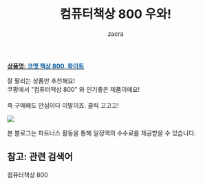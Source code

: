 ﻿---
layout: post
title:  "컴퓨터책상 800 우와!"
author: zacra
categories: [ 아이템 ]
tags: [컴퓨터책상 800]
image: https://static.coupangcdn.com/image/retail/images/433116207771294-474773b4-e695-4f77-a466-24b182e80e1f.jpg 
description: "쿠팡에서 컴퓨터책상 800 관련 상품으로 가장 잘팔리는 제품 중 하나라는 사실!!."
rating: 4.5
---

<a href="https://link.coupang.com/re/AFFSDP?lptag=AF8407795&pageKey=1848066312&itemId=3642954967&vendorItemId=72945564384&traceid=V0-153-eafc426f4cccf009"><b>상품명: <font color='#01579B'>코멧 책상 800, 화이트</font></b></a>

잘 팔리는 상품만 추천해요!<br/>
쿠팡에서 "컴퓨터책상 800" 와 인기좋은 제품이에요!<br/><br/>
즉 구매해도 안심이다 이말이죠. 클릭 고고고! <br/>



<a href="https://link.coupang.com/re/AFFSDP?lptag=AF8407795&pageKey=1848066312&itemId=3642954967&vendorItemId=72945564384&traceid=V0-153-eafc426f4cccf009"><img src="https://thumbnail6.coupangcdn.com/thumbnails/remote/q89/image/retail/images/433027272543132-3fc6802b-a9ce-42b6-a283-2f7ae9148ef5.jpg"></a> 

본 블로그는 파트너스 활동을 통해 일정액의 수수료를 제공받을 수 있습니다.

## 참고: 관련 검색어    
컴퓨터책상 800
